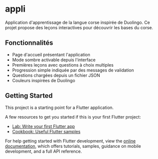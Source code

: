 # appli

Application d'apprentissage de la langue corse inspirée de Duolingo.
Ce projet propose des leçons interactives pour découvrir les bases du corse.

## Fonctionnalités

- Page d'accueil présentant l'application
- Mode sombre activable depuis l'interface
- Premières leçons avec questions à choix multiples
- Progression simple indiquée par des messages de validation
- Questions chargées depuis un fichier JSON
- Couleurs inspirées de Duolingo

## Getting Started

This project is a starting point for a Flutter application.

A few resources to get you started if this is your first Flutter project:

- [Lab: Write your first Flutter app](https://docs.flutter.dev/get-started/codelab)
- [Cookbook: Useful Flutter samples](https://docs.flutter.dev/cookbook)

For help getting started with Flutter development, view the
[online documentation](https://docs.flutter.dev/), which offers tutorials,
samples, guidance on mobile development, and a full API reference.
